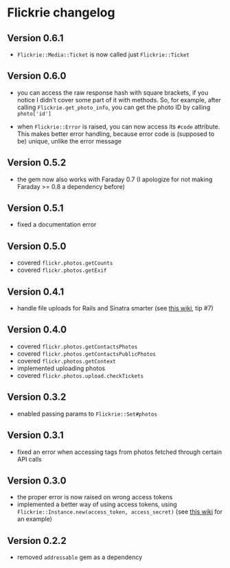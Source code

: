 # Flickrie changelog

## Version 0.6.1

- `Flickrie::Media::Ticket` is now called just `Flickrie::Ticket`

## Version 0.6.0

- you can access the raw response hash with square brackets, if you notice I
  didn't cover some part of it with methods. So, for example, after calling
  `Flickrie.get_photo_info`, you can get the photo ID by calling `photo['id']`

- when `Flickrie::Error` is raised, you can now access its `#code`
  attribute. This makes better error handling, because error code
  is (supposed to be) unique, unlike the error message

## Version 0.5.2

- the gem now also works with Faraday 0.7 (I apologize for not
  making Faraday >= 0.8 a dependency before)

## Version 0.5.1

- fixed a documentation error

## Version 0.5.0

- covered `flickr.photos.getCounts`
- covered `flickr.photos.getExif`

## Version 0.4.1

- handle file uploads for Rails and Sinatra smarter (see [this wiki](https://github.com/janko-m/flickrie/wiki/Some-tips.md), tip #7)

## Version 0.4.0

- covered `flickr.photos.getContactsPhotos`
- covered `flickr.photos.getContactsPublicPhotos`
- covered `flickr.photos.getContext`
- implemented uploading photos
- covered `flickr.photos.upload.checkTickets`

## Version 0.3.2

- enabled passing params to `Flickrie::Set#photos`

## Version 0.3.1

- fixed an error when accessing tags from photos fetched through
  certain API calls

## Version 0.3.0

- the proper error is now raised on wrong access tokens
- implemented a better way of using access tokens, using `Flickrie::Instance.new(access_token, access_secret)`
  (see [this wiki](https://github.com/janko-m/flickrie/wiki/Authentication-in-web-applications) for an example)

## Version 0.2.2

- removed `addressable` gem as a dependency
